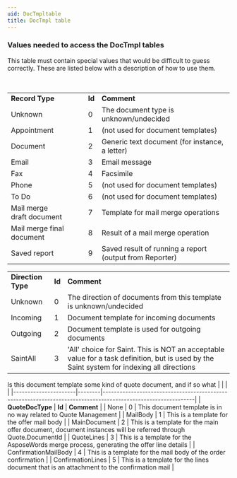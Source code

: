 ```yaml
---
uid: DocTmpltable
title: DocTmpl table
---
```


### Values needed to access the DocTmpl tables

This table must contain special values that would be difficult to guess correctly. These are listed below with a description of how to use them.

 

|                           |        |                                                         |
|---------------------------|--------|---------------------------------------------------------|
| **Record Type**           | **Id** | **Comment**                                             |
| Unknown                   | 0      | The document type is unknown/undecided                  |
| Appointment               | 1      | (not used for document templates)                       |
| Document                  | 2      | Generic text document (for instance, a letter)          |
| Email                     | 3      | Email message                                           |
| Fax                       | 4      | Facsimile                                               |
| Phone                     | 5      | (not used for document templates)                       |
| To Do                     | 6      | (not used for document templates)                       |
| Mail merge draft document | 7      | Template for mail merge operations                      |
| Mail merge final document | 8      | Result of a mail merge operation                        |
| Saved report              | 9      | Saved result of running a report (output from Reporter) |

|                    |        |                                                                                                                                            |
|--------------------|--------|--------------------------------------------------------------------------------------------------------------------------------------------|
| **Direction Type** | **Id** | **Comment**                                                                                                                                |
| Unknown            | 0      | The direction of documents from this template is unknown/undecided                                                                         |
| Incoming           | 1      | Document template for incoming documents                                                                                                   |
| Outgoing           | 2      | Document template is used for outgoing documents                                                                                           |
| SaintAll           | 3      | 'All' choice for Saint. This is NOT an acceptable value for a task definition, but is used by the Saint system for indexing all directions |

Is this document template some kind of quote document, and if so what
|                      |        |                                                                                                              |
|----------------------|--------|--------------------------------------------------------------------------------------------------------------|
| **QuoteDocType**     | **Id** | **Comment**                                                                                                  |
| None                 | 0      | This document template is in no way related to Quote Management                                              |
| MailBody             | 1      | This is a template for the offer mail body                                                                   |
| MainDocument         | 2      | This is a template for the main offer document, document instances will be referred through Quote.DocumentId |
| QuoteLines           | 3      | This is a template for the AsposeWords merge process, generating the offer line details                      |
| ConfirmationMailBody | 4      | This is a template for the mail body of the order confirmation                                               |
| ConfirmationLines    | 5      | This is a template for the lines document that is an attachment to the confirmation mail                     |